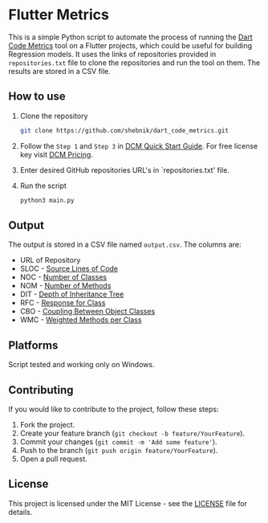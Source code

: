 # Flutter Metrics
This is a simple Python script to automate the process of running the [Dart Code Metrics](https://dcm.dev/) tool on a Flutter projects, which could be useful for building Regression models. It uses the links of repositories provided in `repositories.txt` file to clone the repositories and run the tool on them. The results are stored in a CSV file.

## How to use
1. Clone the repository
    ```bash
    git clone https://github.com/shebnik/dart_code_metrics.git
    ```

2. Follow the `Step 1` and `Step 3` in [DCM Quick Start Guide](https://dcm.dev/docs/quick-start/). For free license key visit [DCM Pricing](https://dcm.dev/pricing/).
3. Enter desired GitHub repositories URL's in `repositories.txt' file.
4. Run the script
    ```bash
    python3 main.py
    ```

## Output
The output is stored in a CSV file named `output.csv`. The columns are:
- URL of Repository
- SLOC - [Source Lines of Code](https://dcm.dev/docs/metrics/function/source-lines-of-code/)
- NOC - [Number of Classes](https://dcm.dev/docs/metrics/#class)
- NOM - [Number of Methods](https://dcm.dev/docs/metrics/class/number-of-methods/)
- DIT - [Depth of Inheritance Tree](https://dcm.dev/docs/metrics/class/depth-of-inheritance-tree/)
- RFC - [Response for Class](https://dcm.dev/docs/metrics/class/response-for-class/)
- CBO - [Coupling Between Object Classes](https://dcm.dev/docs/metrics/class/coupling-between-object-classes/)
- WMC - [Weighted Methods per Class](https://dcm.dev/docs/metrics/class/weighted-methods-per-class/)

## Platforms
Script tested and working only on Windows.

## Contributing

If you would like to contribute to the project, follow these steps:

1. Fork the project.
2. Create your feature branch (`git checkout -b feature/YourFeature`).
3. Commit your changes (`git commit -m 'Add some feature'`).
4. Push to the branch (`git push origin feature/YourFeature`).
5. Open a pull request.

## License

This project is licensed under the MIT License - see the [LICENSE](LICENSE) file for details.